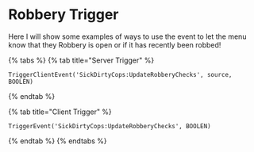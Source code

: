 # Robbery Trigger

Here I will show some examples of ways to use the event to let the menu know that they Robbery is open or if it has recently been robbed!





{% tabs %}
{% tab title="Server Trigger" %}
```
TriggerClientEvent('SickDirtyCops:UpdateRobberyChecks', source, BOOLEN)
```
{% endtab %}

{% tab title="Client Trigger" %}
```
TriggerEvent('SickDirtyCops:UpdateRobberyChecks', BOOLEN)
```
{% endtab %}
{% endtabs %}
